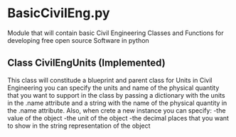 # BasicCivilEng.py
Module that will contain basic Civil Engineering Classes and Functions for developing free open source Software in python

## Class CivilEngUnits (Implemented)
This class will constitude a blueprint and parent class for Units in Civil Engineering you can specify the units and name of the physical quantity that you want to support in the class by passing a dictionary with the units in the .name attribute and a string with the name of the physical quantity in the .name attribute.
Also, when crete a new instance you can specify:
    -the value of the object
    -the unit of the object
    -the decimal places that you want to show in the string representation of the object

   
